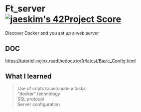 # Ft_server [![jaeskim's 42Project Score](https://badge42.herokuapp.com/api/project/nmbabazi/ft_server)](https://github.com/JaeSeoKim/badge42)

Discover Docker and you set up a web server

## DOC
https://tutoriel-nginx.readthedocs.io/fr/latest/Basic_Config.html 

## What I learned
>Use of cripts to automate a tasks \
"docker" technology \
SSL protocol \
Server configuration
